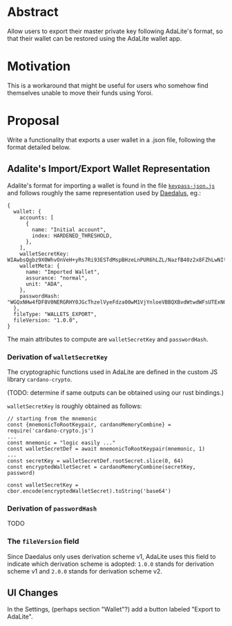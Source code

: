 # Abstract

Allow users to export their master private key following AdaLite's format,
so that their wallet can be restored using the AdaLite wallet app.


# Motivation

This is a workaround that might be useful for users who somehow find themselves
unable to move their funds using Yoroi.

# Proposal

Write a functionality that exports a user wallet in a .json file, following the
format detailed below.

## Adalite's Import/Export Wallet Representation

Adalite's format for importing a wallet is found in the file
[`keypass-json.js`](https://github.com/vacuumlabs/adalite/blob/develop/app/frontend/wallet/keypass-json.js) and follows roughly the same representation
used by [Daedalus](https://github.com/input-output-hk/daedalus/blob/154d35475d41204e2c7bff3011197432f0a1fd39/features/tests/e2e/documents/default-wallet.json), eg.:

```
{
  wallet: {
    accounts: [
      {
        name: "Initial account",
        index: HARDENED_THRESHOLD,
      },
    ],
    walletSecretKey: WIAwbsQgbz9X0WhvOnVeH+yRs7Ri93ESTdMspBHzeLnPUR6hLZL/NazfB40z2x8FZhLwNIt83DCuMR1nGG+ZqvsD/ouyzg3ec729fnrqEMO4A+qPTJmpiRgQZfYO2KDJDRxLtMyofXl90VVZOEke/QddnZ8CGHoR/lCemJgZuvzBpw==,
    walletMeta: {
      name: "Imported Wallet",
      assurance: "normal",
      unit: "ADA",
    },
    passwordHash: "WGQxNHw4fDF8V0NERGRHY0JGcThzelVyeFdza00wM1VjYnloeVBBQXBvdWtwdWFsUTExNGVFdz09fFJXMk5kUmVJYmg2REtsa2lsWG8rQ1lvTStRZmJkMzRmRVd0MG4rSy82YUU9",
  },
  fileType: "WALLETS_EXPORT",
  fileVersion: "1.0.0",
}
```

The main attributes to compute are `walletSecretKey` and `passwordHash`.

### Derivation of `walletSecretKey`

The cryptographic functions used in AdaLite are defined in the custom JS library
`cardano-crypto`.

(TODO: determine if same outputs can be obtained using our rust bindings.)

`walletSecretKey` is roughly obtained as follows:

```
// starting from the mnemonic
const {mnemonicToRootKeypair, cardanoMemoryCombine} = require('cardano-crypto.js')
...
const mnemonic = "logic easily ..."
const walletSecretDef = await mnemonicToRootKeypair(mnemonic, 1)
...
const secretKey = walletSecretDef.rootSecret.slice(0, 64)
const encryptedWalletSecret = cardanoMemoryCombine(secretKey, password)

const walletSecretKey = cbor.encode(encryptedWalletSecret).toString('base64')
```



### Derivation of `passwordHash`

TODO

### The `fileVersion` field

Since Daedalus only uses derivation scheme v1, AdaLite uses this field
to indicate which derivation scheme is adopted: `1.0.0` stands for derivation
scheme v1 and `2.0.0` stands for derivation scheme v2.

## UI Changes

In the Settings, (perhaps section "Wallet"?) add a button labeled "Export to
AdaLite".
